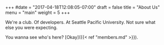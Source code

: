 +++
#date = "2017-04-18T12:08:05-07:00"
draft = false
title = "About Us"
menu = "main"
weight = 5
+++

We're a club. Of developers. At Seattle Pacific University. Not sure what else you were expecting.

You wanna see who's here? [Okay]({{< ref "members.md" >}}).
